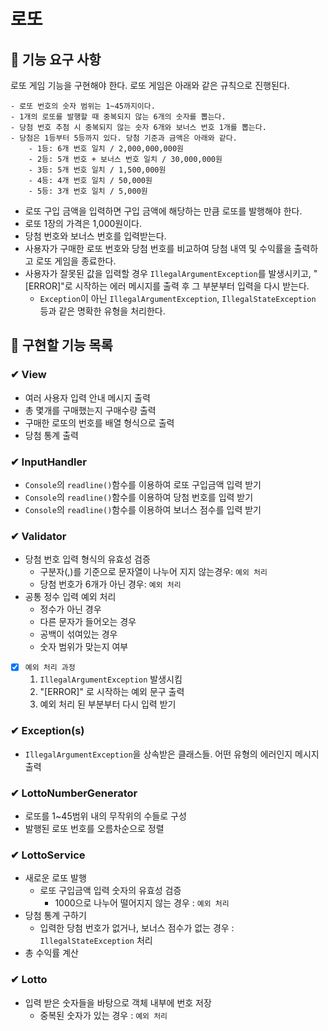 # 로또

## 🚀 기능 요구 사항

로또 게임 기능을 구현해야 한다. 로또 게임은 아래와 같은 규칙으로 진행된다.

```
- 로또 번호의 숫자 범위는 1~45까지이다.
- 1개의 로또를 발행할 때 중복되지 않는 6개의 숫자를 뽑는다.
- 당첨 번호 추첨 시 중복되지 않는 숫자 6개와 보너스 번호 1개를 뽑는다.
- 당첨은 1등부터 5등까지 있다. 당첨 기준과 금액은 아래와 같다.
    - 1등: 6개 번호 일치 / 2,000,000,000원
    - 2등: 5개 번호 + 보너스 번호 일치 / 30,000,000원
    - 3등: 5개 번호 일치 / 1,500,000원
    - 4등: 4개 번호 일치 / 50,000원
    - 5등: 3개 번호 일치 / 5,000원
```

- 로또 구입 금액을 입력하면 구입 금액에 해당하는 만큼 로또를 발행해야 한다.
- 로또 1장의 가격은 1,000원이다.
- 당첨 번호와 보너스 번호를 입력받는다.
- 사용자가 구매한 로또 번호와 당첨 번호를 비교하여 당첨 내역 및 수익률을 출력하고 로또 게임을 종료한다.
- 사용자가 잘못된 값을 입력할 경우 `IllegalArgumentException`를 발생시키고, "[ERROR]"로 시작하는 에러 메시지를 출력 후 그 부분부터 입력을 다시 받는다.
    - `Exception`이 아닌 `IllegalArgumentException`, `IllegalStateException` 등과 같은 명확한 유형을 처리한다.

## 🚀 구현할 기능 목록

### ✔ View

- 여러 사용자 입력 안내 메시지 출력
- 총 몇개를 구매했는지 구매수량 출력
- 구매한 로또의 번호를 배열 형식으로 출력
- 당첨 통계 출력

### ✔ InputHandler

- `Console`의 `readline()`함수를 이용하여 로또 구입금액 입력 받기
- `Console`의 `readline()`함수를 이용하여 당첨 번호를 입력 받기
- `Console`의 `readline()`함수를 이용하여 보너스 점수를 입력 받기

### ✔ Validator

- 당첨 번호 입력 형식의 유효성 검증
    - 구분자(,)를 기준으로 문자열이 나누어 지지 않는경우: `예외 처리`
    - 당첨 번호가 6개가 아닌 경우: `예외 처리`
- 공통 정수 입력 예외 처리
    - 정수가 아닌 경우
    - 다른 문자가 들어오는 경우
    - 공백이 섞여있는 경우
    - 숫자 범위가 맞는지 여부

- [X] `예외 처리 과정`
    1. `IllegalArgumentException` 발생시킴
    2. "[ERROR]" 로 시작하는 예외 문구 출력
    3. 예외 처리 된 부분부터 다시 입력 받기

### ✔ Exception(s)

- `IllegalArgumentException`을 상속받은 클래스들. 어떤 유형의 에러인지 메시지 출력

### ✔ LottoNumberGenerator

- 로또를 1~45범위 내의 무작위의 수들로 구성
- 발행된 로또 번호를 오름차순으로 정렬

### ✔ LottoService

- 새로운 로또 발행
    - 로또 구입금액 입력 숫자의 유효성 검증
        - 1000으로 나누어 떨어지지 않는 경우 : `예외 처리`
- 당첨 통계 구하기
    - 입력한 당첨 번호가 없거나, 보너스 점수가 없는 경우 : `IllegalStateException` 처리
- 총 수익률 계산

### ✔ Lotto

- 입력 받은 숫자들을 바탕으로 객체 내부에 번호 저장
    - 중복된 숫자가 있는 경우 : `예외 처리`

